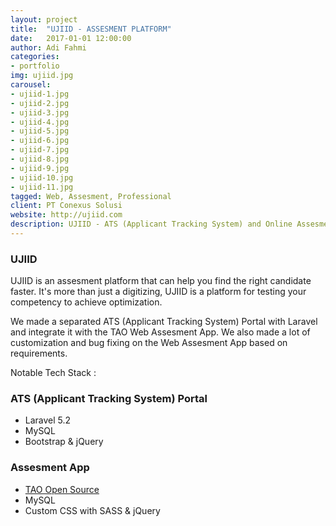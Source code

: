 ```yaml
---
layout: project
title:  "UJIID - ASSESMENT PLATFORM"
date:   2017-01-01 12:00:00
author: Adi Fahmi
categories:
- portfolio
img: ujiid.jpg
carousel:
- ujiid-1.jpg
- ujiid-2.jpg
- ujiid-3.jpg
- ujiid-4.jpg
- ujiid-5.jpg
- ujiid-6.jpg
- ujiid-7.jpg
- ujiid-8.jpg
- ujiid-9.jpg
- ujiid-10.jpg
- ujiid-11.jpg
tagged: Web, Assesment, Professional
client: PT Conexus Solusi
website: http://ujiid.com
description: UJIID - ATS (Applicant Tracking System) and Online Assesment Platform
---
```

<h3>UJIID</h3>

<p>UJIID is an assesment platform that can help you find the right candidate faster. It's more than just a digitizing, UJIID is a platform for testing your competency to achieve optimization.</p>

<p>We made a separated ATS (Applicant Tracking System) Portal with Laravel and integrate it with the TAO Web Assesment App. We also made a lot of customization and bug fixing on the Web Assesment App based on requirements.</p>

<p>Notable Tech Stack :</p>
<h3>ATS (Applicant Tracking System) Portal</h3>
<ul>
    <li>Laravel 5.2</li>
    <li>MySQL</li>
    <li>Bootstrap & jQuery</li>
</ul>
<h3>Assesment App</h3>
<ul>
    <li><a href="https://www.taotesting.com/" target="_blank">TAO Open Source</a></li>
    <li>MySQL</li>
    <li>Custom CSS with SASS & jQuery</li>
</ul>
